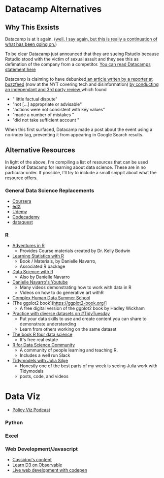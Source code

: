 # Datacamp Alternatives

## Why This Exsists
Datacamp is at it again. ([well, I say again, but this is really a continuation of what has been going on.](https://www.vice.com/en_us/article/8xzn3v/datacamp-ceo-steps-down-after-sexual-misconduct-allegations-prompt-backlash))

To be clear Datacamp just announced that they are sueing Rstudio because Rstudio stood with the victim of sexual assult and they see this as defimation of the company from a competitor. [You can read Datacamps statement here](https://www.datacamp.com/community/blog/rstudio-pending-legal-matter)

Datacamp is claiming to have debunked[ an article writen by a reporter at buzzfeed](https://www.buzzfeednews.com/article/daveyalba/datacamp-sexual-harassment-metoo-tech-startup) (now at the NYT covering tech and disinformation) [by conducting an independant and 3rd party review ](https://www.datacamp.com/community/blog/working-ideal-independent-third-party-review-of-datacamp) which found 

- " little factual dispute"
- "not [...] appropriate or advisable"
- "actions were not consistent with key values"
- "made a number of mistakes "
- "did not take sufficient account "

When this first surfaced, Datacamp made a post about the event using a no-index tag, preventing it from appearing in Google Search results. 


## Alternative Resources

In light of the above, I'm compiling a list of resources that can be used instead of Datacamp for learning about data science. These are in no particular order. If possible, I'll try to include a small snippit about what the resource offers. 

### General Data Science Replacements
- [Coursera](https://www.coursera.org/)
- [edX](https://www.edx.org/)
- [Udemy](https://www.udemy.com/)
- [Codecademy](https://www.codecademy.com/)
- [dataquest](https://www.dataquest.io/)

### R 

- [Adventures in R](https://www.adventures-in-r.com/) 
  + Provides Course materials created by  Dr. Kelly Bodwin
- [Learning Statistics with R](https://learningstatisticswithr.com/)
  + Book / Materials, by Danielle Navarro, 
  + Associated R package
- [Data Science with R](https://robust-tools.djnavarro.net/)
  + Also by Danielle Navarro
- [Danielle Navarro's Youtube](https://www.youtube.com/daniellenavarro77)
  + Many videos demonstrating how to work with data in R
  + Videos on how to do generative art withR
- [Complex Human Data Summer School](https://chdsummerschool.com/index.html)
- [The ggplot2 book](https://ggplot2-book.org/]
  + A free digital version of the ggplot2 book by Hadley Wickham
- [Practice with diverse datasets on \#TidyTuesday](https://github.com/rfordatascience/tidytuesday)
  + Put your data skills to use and create content you can share to demonstrate understanding
  + Learn from others working on the same dataset
- [The book R four data science](https://r4ds.had.co.nz/)
  + It's free real estate
- [R for Data Science Community](https://www.rfordatasci.com/) 
  + A community of people learning and teaching R. 
  + Includes a well run Slack
- [Tidymodels with Julia Silge](https://juliasilge.com/blog/)
  + Honestly one of the best parts of my week is seeing Julia work with Tidymodels
  + posts, code, and videos

# Data Viz
- [Policy Viz Podcast](https://policyviz.com/)


### Python

### Excel

### Web Development/Javascript
- [Cassidoo's content](https://cassidoo.co/)
- [Learn D3 on Observable ](https://observablehq.com/)
- [Live web development with codepen](https://codepen.io/)
